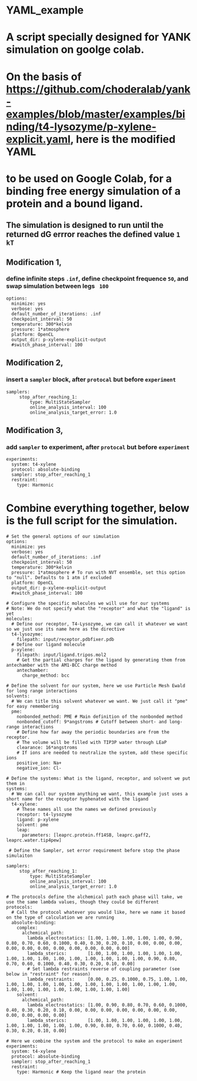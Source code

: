 # YAML_example

# A script specially designed for YANK simulation on goolge colab.

# On the basis of https://github.com/choderalab/yank-examples/blob/master/examples/binding/t4-lysozyme/p-xylene-explicit.yaml, here is the modified YAML
# to be used on Google Colab, for a binding free energy simulation of a protein and a bound ligand.

## The simulation is designed to run until the returned dG errror reaches the defined value ``` 1 kT ```

## Modification 1, 
### define infinite steps ```.inf```, define checkpoint frequence ``` 50 ```,  and swap simulation between legs ``` 100```

```
options:
  minimize: yes
  verbose: yes
  default_number_of_iterations: .inf
  checkpoint_interval: 50
  temperature: 300*kelvin
  pressure: 1*atmosphere 
  platform: OpenCL
  output_dir: p-xylene-explicit-output
  #switch_phase_interval: 100

```


## Modification 2, 
### insert a ```sampler``` block, after ```protocal``` but before ```experiment```


```
samplers:
     stop_after_reaching_1:
         type: MultiStateSampler
         online_analysis_interval: 100
         online_analysis_target_error: 1.0
```
## Modification 3, 
### add ```sampler``` to experiment, after ```protocal``` but before ```experiment```
```
experiments:
  system: t4-xylene
  protocol: absolute-binding
  sampler: stop_after_reaching_1
  restraint:
    type: Harmonic
```

# Combine everything together, below is the full script for the simulation.

```
# Set the general options of our simulation
options:
  minimize: yes
  verbose: yes
  default_number_of_iterations: .inf
  checkpoint_interval: 50
  temperature: 300*kelvin
  pressure: 1*atmosphere # To run with NVT ensemble, set this option to "null". Defaults to 1 atm if excluded
  platform: OpenCL
  output_dir: p-xylene-explicit-output
  #switch_phase_interval: 100

# Configure the specific molecules we will use for our systems
# Note: We do not specify what the "receptor" and what the "ligand" is yet
molecules:
  # Define our receptor, T4-Lysozyme, we can call it whatever we want so we just use its name here as the directive
  t4-lysozyme:
    filepath: input/receptor.pdbfixer.pdb
  # Define our ligand molecule
  p-xylene:
    filepath: input/ligand.tripos.mol2
    # Get the partial charges for the ligand by generating them from antechamber with the AM1-BCC charge method
    antechamber:
      charge_method: bcc

# Define the solvent for our system, here we use Particle Mesh Ewald for long range interactions
solvents:
  # We can title this solvent whatever we want. We just call it "pme" for easy remembering
  pme:
    nonbonded_method: PME # Main definition of the nonbonded method
    nonbonded_cutoff: 9*angstroms # Cutoff between short- and long-range interactions
    # Define how far away the periodic boundaries are from the receptor.
    # The volume will be filled with TIP3P water through LEaP
    clearance: 16*angstroms
    # If ions are needed to neutralize the system, add these specific ions
    positive_ion: Na+
    negative_ion: Cl-

# Define the systems: What is the ligand, receptor, and solvent we put them in
systems:
  # We can call our system anything we want, this example just uses a short name for the receptor hyphenated with the ligand
  t4-xylene:
    # These names all use the names we defined previously
    receptor: t4-lysozyme
    ligand: p-xylene
    solvent: pme
    leap:
      parameters: [leaprc.protein.ff14SB, leaprc.gaff2, leaprc.water.tip4pew]
      
 # Define the Sampler, set error requirement before stop the phase simulaiton
 
samplers:
     stop_after_reaching_1:
         type: MultiStateSampler
         online_analysis_interval: 100
         online_analysis_target_error: 1.0

# The protocols define the alchemical path each phase will take, we use the same lambda values, though they could be different
protocols:
  # Call the protocol whatever you would like, here we name it based on the type of calculation we are running
  absolute-binding:
    complex:
      alchemical_path:
        lambda_electrostatics: [1.00, 1.00, 1.00, 1.00, 1.00, 0.90, 0.80, 0.70, 0.60, 0.1000, 0.40, 0.30, 0.20, 0.10, 0.00, 0.00, 0.00, 0.00, 0.00, 0.00, 0.00, 0.00, 0.00, 0.00, 0.00]
        lambda_sterics:        [1.00, 1.00, 1.00, 1.00, 1.00, 1.00, 1.00, 1.00, 1.00, 1.00, 1.00, 1.00, 1.00, 1.00, 1.00, 0.90, 0.80, 0.70, 0.60, 0.1000, 0.40, 0.30, 0.20, 0.10, 0.00]
        # Set lambda restraints reverse of coupling parameter (see below in "restraint" for reason)
        lambda_restraints:     [0.00, 0.25, 0.1000, 0.75, 1.00, 1.00, 1.00, 1.00, 1.00, 1.00, 1.00, 1.00, 1.00, 1.00, 1.00, 1.00, 1.00, 1.00, 1.00, 1.00, 1.00, 1.00, 1.00, 1.00, 1.00]
    solvent:
      alchemical_path:
        lambda_electrostatics: [1.00, 0.90, 0.80, 0.70, 0.60, 0.1000, 0.40, 0.30, 0.20, 0.10, 0.00, 0.00, 0.00, 0.00, 0.00, 0.00, 0.00, 0.00, 0.00, 0.00, 0.00]
        lambda_sterics:        [1.00, 1.00, 1.00, 1.00, 1.00, 1.00, 1.00, 1.00, 1.00, 1.00, 1.00, 0.90, 0.80, 0.70, 0.60, 0.1000, 0.40, 0.30, 0.20, 0.10, 0.00]

# Here we combine the system and the protocol to make an experiment
experiments:
  system: t4-xylene
  protocol: absolute-binding
  sampler: stop_after_reaching_1
  restraint:
    type: Harmonic # Keep the ligand near the protein
